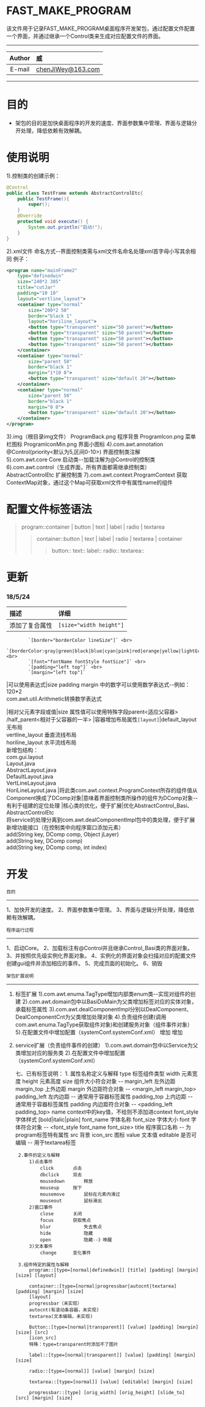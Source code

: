 # FAST_MAKE_PROGRAM
该文件用于记录FAST_MAKE_PROGRAM桌面程序开发架包，通过配置文件配置一个界面，并通过继承一个Control类来生成对应配置文件的界面。
****

|Author|威|
|:---:|:---
|E-mail|chenJiWey@163.com

****

# 目的
* 架包的目的是加快桌面程序的开发的速度、界面参数集中管理、界面与逻辑分开处理，降低依赖有效解耦。

# 使用说明
1).控制类的创建示例：
```Java
@Control
public class TestFrame extends AbstractControlEtc{
	public TestFrame(){
		super();
	}
	@Override
	protected void execute() {
		System.out.println("启动!");
	}
}
```
2).xml文件
命名方式--界面控制类需与xml文件名命名处理xml首字母小写其余相同
例子：
```xml
<program name="mainFrame2"
	type="definedwin" 
	size="240*2 385" 
	title="cutJar" 
	padding="10 10"
	layout="vertline_layout">
	<container type="normal" 
		size="200*2 50"
		border="black 1"
		layout="horiline_layout">
		<button type="transparent" size="50 parent"></button>
		<button type="transparent" size="50 parent"></button>
		<button type="transparent" size="50 parent"></button>
		<button type="transparent" size="50 parent"></button>
	</container>
	<container type="normal" 
		size="parent 50"
		border="black 1"
		margin="1*10 0">
		<button type="transparent" size="default 20"></button>
	</container>
	<container type="normal" 
		size="parent 50"
		border="black 1"
		margin="0 0">
		<button type="transparent" size="default 20"></button>
	</container>
</program>
```
3).img（根目录img文件）
	ProgramBack.png	程序背景
	ProgramIcon.png	菜单栏图标
	ProgramIconMin.png	界面小图标
4).com.awt.annotation
	@Control(priority<默认为5,区间0-10>) 	界面控制类注解  
5).com.awt.core
	Core  				启动类--加载注解为@Control的控制类
6).com.awt.control（生成界面，所有界面都需继承控制类）
	AbstractControlEtc 		扩展控制类 
7).com.awt.context.ProgramContext
	获取ContextMap对象，通过这个Map可获取xml文件中有属性name的组件

# 配置文件标签语法
>program::container | button | text | label | radio | textarea 
>>container::button | text | label | radio | textarea | container
>>>button::
>>>text::
>>>label::
>>>radio::
>>>textarea:: 

# 更新
### 18/5/24 
|描述|详细
|:----|:------|
|添加了复合属性|`[size="width height"]` <br>
			`[border="borderColor lineSize"]` <br>
			`[borderColor:gray|green|black|blue|cyan|pink|red|orange|yellow|lightGray]` <br>
		  	`[font="fontName fontStyle fontSize"]` <br>
	  		`[padding="left top"]` <br>
		  	`[margin="left top"]`
|可以使用表达式|size padding margin 中的数字可以使用数学表达式--例如：120*2 <br>
	  		com.awt.util.Arithmetic转换数学表达式
			
|相对父元素字段或值|size 属性值可以使用特殊字段parent<适应父容器> /half_parent<相对于父容器的一半>
|容器增加布局属性`[layout]`|default_layout			无布局 <br>
	  		vertline_layout		垂直流线布局 <br>
	  		horiline_layout		水平流线布局 <br>
	  		新增包结构： <br>
	  		com.gui.layout <br>
	  			Layout.java <br>
	  				AbstractLayout.java <br>
	  					DefaultLayout.java <br>
	  					VertLineLayout.java <br>
	  					HoriLineLayout.java
|将此类com.awt.context.ProgramContext所存的组件值从Component换成了DComp对象|意味着界面控制类所操作的组件为DComp对象--有利于组建的定位处理
|核心类的优化，便于扩展|优化AbstractControl_Basi、AbstractControlEtc <br>
	  			将service的处理分离到com.awt.dealComponentImpl包中的类处理，便于扩展 <br>
        			新增功能接口（在控制类中向程序窗口添加元素） <br>
        				add(String key, DComp comp, Object jLayer) <br>
        				add(String key, DComp comp) <br>
        				add(String key, DComp comp, int index) <br>

# 开发
`目的`
***
1、加快开发的速度。
2、界面参数集中管理。
3、界面与逻辑分开处理，降低依赖有效解耦。

`程序运行过程`
***
1、启动Core。
2、加载标注有@Control并且继承Control_Basi类的界面对象。
3、并按照优先级实例化界面对象。
4、实例化的界面对象会扫描对应的配置文件创建gui组件并添加相应的事件。
5、完成页面的初始化。
6、销毁

`架包扩展说明`
***
1. 标签扩展
	1).com.awt.enuma.TagType增加内部类enum类--实现对组件的创建
	2).com.awt.domain包中以BasiDoMain为父类增加标签对应的实体对象，承载标签属性
    	3).com.awt.dealComponentImpl分别以DealComponent、DealComponentCnt为父类增加处理对象
      	4).负责组件创建(调用 com.awt.enuma.TagType获取组件对象)和创建服务对象（组件事件对象）	
	5).在配置文件中增加配置（systemConf.systemConf.xml）
		增加<bean id="组件标签名称" class="com.awt.domain.组件DoMain类名"> </bean>
		增加<bean id="create_组件标签名称" 
		class="com.awt.dealComponentImpl.组件处理对象类名"></bean>
2. service扩展（负责组件事件的创建）
	1).com.awt.domain包中以Service为父类增加对应的服务类
	2).在配置文件中增加配置（systemConf.systemConf.xml）
		<bean id="service名称" class="com.awt.service.服务类名"></bean>
      	   
	七、已有标签说明：
		1. 属性名称定义与解释
			type		标签组件类型
			width		元素宽度
			height		元素高度
			size		组件大小符合对象 -- <width height>
			margin_left	左外边距
			margin_top	上外边距
			margin		外边距符合对象 -- <margin_left margin_top>
			padding_left	左内边距 -- 通常用于容器标签属性
			padding_top 	上内边距 -- 通常用于容器标签属性
			padding		内边距符合对象 -- <padding_left padding_top>
			name		context中的key值，不给则不添加进context
          		font_style 	字体样式
          			[bold|italic|plain]
          		font_name	字体名称
          		font_size	字体大小
          		font 		字体符合对象 -- <font_style font_name font_size>
          		title		程序窗口名称 -- 为program标签特有属性
          		src		背景
          		icon_src	图标
          		value		文本值
          		editable	是否可编辑 -- 用于textarea标签
       		
		2.事件的定义与解释
			1)点击事件
				click		点击
				dbclick		双击
				mousedown		释放
				mouseup		按下
				mousemove		鼠标在元素内滑过
				mouseout		鼠标滑出
			2)窗口事件
				close		关闭	
				focus		获取焦点
				blur			失去焦点
				hide			隐藏
				open			隐藏--》唤醒
			3)文本事件
				change		变化事件
		
		3.组件特定的属性与解释	
			program::[type=[normal|definedwin]] [title] [padding] [margin] [size] [layout]
			
			container::[type=[normal|progressbar|autocnt|textarea] [padding] [margin] [size]
			[layout]
			progressbar（未实现）
			autocnt(有滚动条容器，未实现)
			textarea(文本编辑，未实现)
			
			Button::[type=[normal|transparent]] [value] [padding] [margin] [size] [src]
			[icon_src]
			特殊：type=transparent时添加不了图片
			
			label::[type=[normal|transparent]] [value] [padding] [margin] [size]
			
			radio::[type=[normal]] [value] [margin] [size]
			
			textarea::[type=[normal]] [value] [editable] [margin] [size]
			
			progressbar::[type] [orig_width] [orig_height] [slide_to] [src] [margin] [size]
	
        
